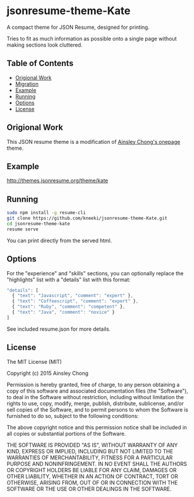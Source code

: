 # jsonresume-theme-Kate
A compact theme for JSON Resume, designed for printing. 

Tries to fit as much information as possible onto a single page without making sections look cluttered.

## Table of Contents

* [Origional Work](#origional-work)
* [Migration](#migration)
* [Example](#example)
* [Running](#running)
* [Options](#options)
* [License](#license)

## Origional Work
This JSON resume theme is a modification of [Ainsley Chong's onepage](https://github.com/ainsleyc/jsonresume-theme-onepage) theme.

## Example
http://themes.jsonresume.org/theme/kate

## Running

```sh
sudo npm install -g resume-cli
git clone https://github.com/kneeki/jsonresume-theme-Kate.git
cd jsonresume-theme-kate
resume serve
```
You can print directly from the served html.

## Options

For the "experience" and "skills" sections, you can optionally replace the "highlights" list with a "details" list with this format:

```js
"details": [
  { "text": "Javascript", "comment": "expert" },
  { "text": "Coffeescript", "comment": "expert" },
  { "text": "Ruby", "comment": "competent" },
  { "text": "Java", "comment": "novice" }
]
```

See included resume.json for more details.

## License
The MIT License (MIT)

Copyright (c) 2015 Ainsley Chong

Permission is hereby granted, free of charge, to any person obtaining a copy
of this software and associated documentation files (the "Software"), to deal
in the Software without restriction, including without limitation the rights
to use, copy, modify, merge, publish, distribute, sublicense, and/or sell
copies of the Software, and to permit persons to whom the Software is
furnished to do so, subject to the following conditions:

The above copyright notice and this permission notice shall be included in all
copies or substantial portions of the Software.

THE SOFTWARE IS PROVIDED "AS IS", WITHOUT WARRANTY OF ANY KIND, EXPRESS OR
IMPLIED, INCLUDING BUT NOT LIMITED TO THE WARRANTIES OF MERCHANTABILITY,
FITNESS FOR A PARTICULAR PURPOSE AND NONINFRINGEMENT. IN NO EVENT SHALL THE
AUTHORS OR COPYRIGHT HOLDERS BE LIABLE FOR ANY CLAIM, DAMAGES OR OTHER
LIABILITY, WHETHER IN AN ACTION OF CONTRACT, TORT OR OTHERWISE, ARISING FROM,
OUT OF OR IN CONNECTION WITH THE SOFTWARE OR THE USE OR OTHER DEALINGS IN THE
SOFTWARE.